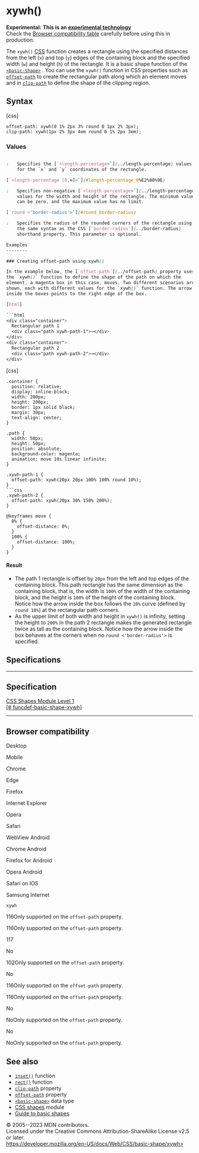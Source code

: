 xywh()
======

**Experimental:** **This is an [experimental
technology](https://developer.mozilla.org/en-US/docs/MDN/Writing_guidelines/Experimental_deprecated_obsolete#experimental)**\
Check the [Browser compatibility table](#browser_compatibility)
carefully before using this in production.

The `xywh()` [CSS](https://developer.mozilla.org/en-US/docs/Web/CSS)
function creates a rectangle using the specified distances from the left
(`x`) and top (`y`) edges of the containing block and the specified
width (`w`) and height (`h`) of the rectangle. It is a basic shape
function of the [`<basic-shape>`](basic-shape.md) [](css_types.md). You can use the `xywh()` function in CSS properties
such as [`offset-path`](offset-path.md) to create the rectangular path
along which an element moves and in [`clip-path`](clip-path.md) to
define the shape of the clipping region.

Syntax
------

[css]

```
offset-path: xywh(0 1% 2px 3% round 0 1px 2% 3px);
clip-path: xywh(1px 2% 3px 4em round 0 1% 2px 3em);
```

### Values

```css

:   Specifies the [`<length-percentage>`](../length-percentage) values
    for the `x` and `y` coordinates of the rectangle.

[`<length-percentage [0,∞]>`](#length-percentage_0%E2%88%9E)

:   Specifies non-negative [`<length-percentage>`](../length-percentage)
    values for the width and height of the rectangle. The minimum value
    can be zero, and the maximum value has no limit.

[`round <'border-radius'>`](#round_border-radius)

:   Specifies the radius of the rounded corners of the rectangle using
    the same syntax as the CSS [`border-radius`](../border-radius)
    shorthand property. This parameter is optional.

Examples
--------

### Creating offset-path using xywh() 

In the example below, the [`offset-path`](../offset-path) property uses
the `xywh()` function to define the shape of the path on which the
element, a magenta box in this case, moves. Two different scenarios are
shown, each with different values for the `xywh()` function. The arrow
inside the boxes points to the right edge of the box.

[html]

```html
<div class="container">
  Rectangular path 1
  <div class="path xywh-path-1">→</div>
</div>
<div class="container">
  Rectangular path 2
  <div class="path xywh-path-2">→</div>
</div>
```

[css]

```
.container {
  position: relative;
  display: inline-block;
  width: 200px;
  height: 200px;
  border: 1px solid black;
  margin: 30px;
  text-align: center;
}

.path {
  width: 50px;
  height: 50px;
  position: absolute;
  background-color: magenta;
  animation: move 10s linear infinite;
}

.xywh-path-1 {
  offset-path: xywh(20px 20px 100% 100% round 10%);
}
```css
.xywh-path-2 {
  offset-path: xywh(20px 30% 150% 200%);
}

@keyframes move {
  0% {
    offset-distance: 0%;
  }
  100% {
    offset-distance: 100%;
  }
}
```

#### Result

- The path 1 rectangle is offset by `20px` from the left and top edges
    of the containing block. This path rectangle has the same dimension
    as the containing block, that is, the width is `100%` of the width
    of the containing block, and the height is `100%` of the height of
    the containing block. Notice how the arrow inside the box follows
    the `10%` curve (defined by `round 10%`) at the rectangular path
    corners.
- As the upper limit of both width and height in `xywh()` is infinity,
    setting the height to `200%` in the path 2 rectangle makes the
    generated rectangle twice as tall as the containing block. Notice
    how the arrow inside the box behaves at the corners when no
    `round <'border-radius'>` is specified.

Specifications
--------------

  -----------------------------------------------------------------------------------------------------

Specification
  -----------------------------------------------------------------------------------------------------

  [CSS Shapes Module Level 1\
  [\#
  funcdef-basic-shape-xywh]](https://drafts.csswg.org/css-shapes-1/#funcdef-basic-shape-xywh)

  -----------------------------------------------------------------------------------------------------

Browser compatibility
---------------------

Desktop

Mobile

Chrome

Edge

Firefox

Internet Explorer

Opera

Safari

WebView Android

Chrome Android

Firefox for Android

Opera Android

Safari on IOS

Samsung Internet

`xywh`

116Only supported on the `offset-path` property.

116Only supported on the `offset-path` property.

117

No

102Only supported on the `offset-path` property.

No

116Only supported on the `offset-path` property.

116Only supported on the `offset-path` property.

No

NoOnly supported on the `offset-path` property.

No

NoOnly supported on the `offset-path` property.

See also
--------

- [`inset()`](basic-shape.md#inset) function
- [`rect()`](basic-shape.md#rect) function
- [`clip-path`](clip-path.md) property
- [`offset-path`](offset-path.md) property
- [`<basic-shape>`](basic-shape.md) data type
- [CSS shapes](css_shapes.md) module
- [Guide to basic shapes](basic_shapes.md)

© 2005--2023 MDN contributors.\
Licensed under the Creative Commons Attribution-ShareAlike License v2.5
or later.\
https://developer.mozilla.org/en-US/docs/Web/CSS/basic-shape/xywh>
